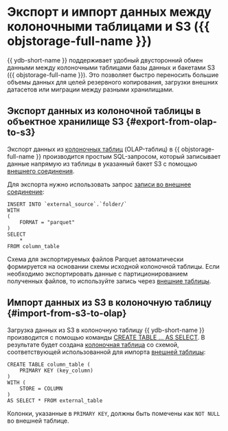 # Экспорт и импорт данных между колоночными таблицами и S3 ({{ objstorage-full-name }})

{{ ydb-short-name }} поддерживает удобный двусторонний обмен данными между колоночными таблицами базы данных и бакетами S3 ({{ objstorage-full-name }}). Это позволяет быстро переносить большие объемы данных для целей резервного копирования, загрузки внешних датасетов или миграции между разными хранилищами.

## Экспорт данных из колоночной таблицы в объектное хранилище S3 {#export-from-olap-to-s3}

Экспорт данных из [колоночных таблиц](../../datamodel/table.md#column-oriented-tables) (OLAP-таблиц) в {{ objstorage-full-name }} производится простым SQL-запросом, который записывает данные напрямую из таблицы в указанный бакет S3 с помощью [внешнего соединения](../../datamodel/external_data_source.md).

Для экспорта нужно использовать запрос [записи во внешнее соединение](write_data.md#connection-write):

```yql
INSERT INTO `external_source`.`folder/`
WITH
(
    FORMAT = "parquet"
)
SELECT
    *
FROM column_table
```

Схема для экспортируемых файлов Parquet автоматически формируется на основании схемы исходной колоночной таблицы. Если необходимо экспортировать данные с партиционированием полученных файлов, то используйте запись через [внешние таблицы](write_data.md#external-table-write).

## Импорт данных из S3 в колоночную таблицу {#import-from-s3-to-olap}

Загрузка данных из S3 в колоночную таблицу {{ ydb-short-name }} производится с помощью команды [CREATE TABLE ... AS SELECT](../../../yql/reference/syntax/create_table/index.md). В результате будет создана [колоночная таблица](../../datamodel/table.md#column-oriented-tables) со схемой, соответствующей использованной для импорта [внешней таблицы](../../datamodel/external_table.md):

```yql
CREATE TABLE column_table (
    PRIMARY KEY (key_column)
)
WITH (
    STORE = COLUMN
)
AS SELECT * FROM external_table
```

Колонки, указанные в `PRIMARY KEY`, должны быть помечены как `NOT NULL` во внешней таблице.
